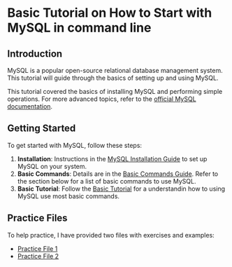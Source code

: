 # Basic Tutorial on How to Start with MySQL in command line

## Introduction
MySQL is a popular open-source relational database management system. This tutorial will guide  through the basics of setting up and using MySQL.

This tutorial covered the basics of installing MySQL and performing simple operations. For more advanced topics, refer to the [official MySQL documentation](https://dev.mysql.com/doc/).

## Getting Started

To get started with MySQL, follow these steps:

1. **Installation**: Instructions in the [MySQL Installation Guide](./Installation.md) to set up MySQL on your system.
2. **Basic Commands**: Details are in the [Basic Commands Guide](./basic_commands.md). Refer to the section below for a list of basic commands to use MySQL.
3. **Basic Tutorial**: Follow the [Basic Tutorial](./Basic_tutorial_to_SQL.md) for a understandin how to using MySQL use most basic commands.

## Practice Files

To help practice, I have provided two files with exercises and examples:

- [Practice File 1](./Practice_BASIC.md)
- [Practice File 2](./Practice2_Proteins.md)
